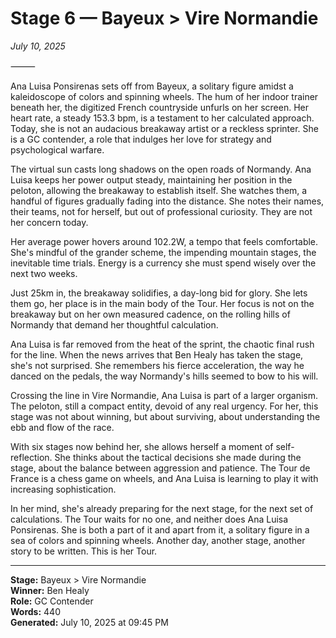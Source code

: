 # Stage 6 — Bayeux > Vire Normandie

*July 10, 2025*

⸻

Ana Luisa Ponsirenas sets off from Bayeux, a solitary figure amidst a kaleidoscope of colors and spinning wheels. The hum of her indoor trainer beneath her, the digitized French countryside unfurls on her screen. Her heart rate, a steady 153.3 bpm, is a testament to her calculated approach. Today, she is not an audacious breakaway artist or a reckless sprinter. She is a GC contender, a role that indulges her love for strategy and psychological warfare. 

The virtual sun casts long shadows on the open roads of Normandy. Ana Luisa keeps her power output steady, maintaining her position in the peloton, allowing the breakaway to establish itself. She watches them, a handful of figures gradually fading into the distance. She notes their names, their teams, not for herself, but out of professional curiosity. They are not her concern today.

Her average power hovers around 102.2W, a tempo that feels comfortable. She's mindful of the grander scheme, the impending mountain stages, the inevitable time trials. Energy is a currency she must spend wisely over the next two weeks. 

Just 25km in, the breakaway solidifies, a day-long bid for glory. She lets them go, her place is in the main body of the Tour. Her focus is not on the breakaway but on her own measured cadence, on the rolling hills of Normandy that demand her thoughtful calculation. 

Ana Luisa is far removed from the heat of the sprint, the chaotic final rush for the line. When the news arrives that Ben Healy has taken the stage, she's not surprised. She remembers his fierce acceleration, the way he danced on the pedals, the way Normandy's hills seemed to bow to his will. 

Crossing the line in Vire Normandie, Ana Luisa is part of a larger organism. The peloton, still a compact entity, devoid of any real urgency. For her, this stage was not about winning, but about surviving, about understanding the ebb and flow of the race. 

With six stages now behind her, she allows herself a moment of self-reflection. She thinks about the tactical decisions she made during the stage, about the balance between aggression and patience. The Tour de France is a chess game on wheels, and Ana Luisa is learning to play it with increasing sophistication. 

In her mind, she's already preparing for the next stage, for the next set of calculations. The Tour waits for no one, and neither does Ana Luisa Ponsirenas. She is both a part of it and apart from it, a solitary figure in a sea of colors and spinning wheels. Another day, another stage, another story to be written. This is her Tour.

---

**Stage:** Bayeux > Vire Normandie  
**Winner:** Ben Healy  
**Role:** GC Contender  
**Words:** 440  
**Generated:** July 10, 2025 at 09:45 PM  
